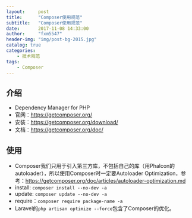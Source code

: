 ```yaml
---
layout:     post
title:      "Composer使用规范"
subtitle:   "Composer使用规范"
date:       2017-11-08 14:33:00
author:     "fxm5547"
header-img: "img/post-bg-2015.jpg"
catalog: true
categories:
    - 技术规范
tags:
    - Composer
---
```



## 介绍
- Dependency Manager for PHP
- 官网：https://getcomposer.org/
- 安装：https://getcomposer.org/download/
- 文档：https://getcomposer.org/doc/

## 使用
- Composer我们只用于引入第三方库，不包括自己的库（用Phalcon的autoloader），所以使用Composer时一定要Autoloader Optimization，参考：https://getcomposer.org/doc/articles/autoloader-optimization.md
- install:  `composer install --no-dev -a`
- update:  `composer update --no-dev -a`
- require：`composer require package-name -a`
- Laravel的`php artisan optimize --force`包含了Composer的优化。